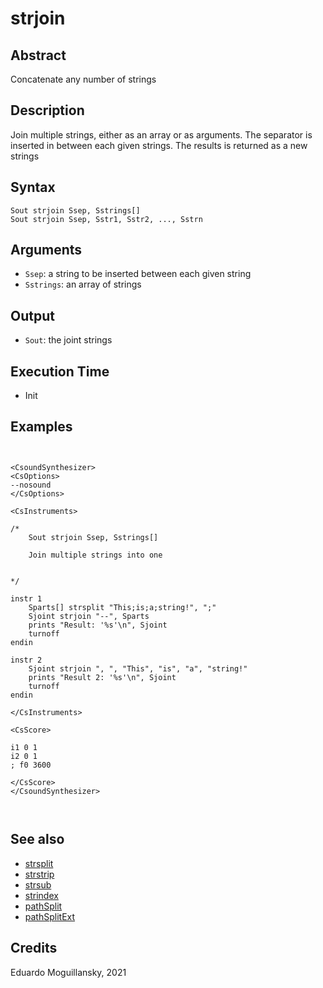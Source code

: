 # strjoin

## Abstract

Concatenate any number of strings


## Description

Join multiple strings, either as an array or as arguments. The separator
is inserted in between each given strings. The results is returned
as a new strings

## Syntax

    Sout strjoin Ssep, Sstrings[]
    Sout strjoin Ssep, Sstr1, Sstr2, ..., Sstrn

## Arguments

* `Ssep`: a string to be inserted between each given string
* `Sstrings`: an array of strings

## Output

* `Sout`: the joint strings 


## Execution Time

* Init

## Examples

```csound


<CsoundSynthesizer>
<CsOptions>
--nosound
</CsOptions>

<CsInstruments>

/*
    Sout strjoin Ssep, Sstrings[]
    
    Join multiple strings into one

    
*/

instr 1
    Sparts[] strsplit "This;is;a;string!", ";"
    Sjoint strjoin "--", Sparts
    prints "Result: '%s'\n", Sjoint
    turnoff
endin

instr 2
    Sjoint strjoin ", ", "This", "is", "a", "string!"
    prints "Result 2: '%s'\n", Sjoint
    turnoff
endin

</CsInstruments>

<CsScore>

i1 0 1
i2 0 1
; f0 3600

</CsScore>
</CsoundSynthesizer>



```

## See also

* [strsplit](strsplit.md)
* [strstrip](http://www.csound.com/docs/manual/strstrip.html)
* [strsub](http://www.csound.com/docs/manual/strsub.html)
* [strindex](http://www.csound.com/docs/manual/strindex.html)
* [pathSplit](pathSplit.md)
* [pathSplitExt](pathSplitExt.md)


## Credits

Eduardo Moguillansky, 2021